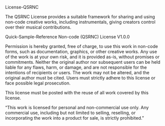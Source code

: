 License-QSRNC

The QSRNC License provides a suitable framework for sharing and using non-code creative works, including instrumentals, giving creators control over their musical contributions.

Quick-Sample-Reference Non-code (QSRNC) License V1.0.0

Permission is hereby granted, free of charge, to use this work in non-code forms, such as documentation, graphics, or other creative works. Any use of the work is at your own risk, and it is provided as-is, without promises or commitments. Neither the original author nor subsequent users can be held liable for any flaws, harm, or damage, and are not responsible for the intentions of recipients or users. The work may not be altered, and the original author must be cited. Users must strictly adhere to this license or face possible legal prosecution.

This license must be posted with the reuse of all work covered by this license.

“This work is licensed for personal and non-commercial use only. Any commercial use, including but not limited to selling, reselling, or incorporating the work into a product for sale, is strictly prohibited.”
